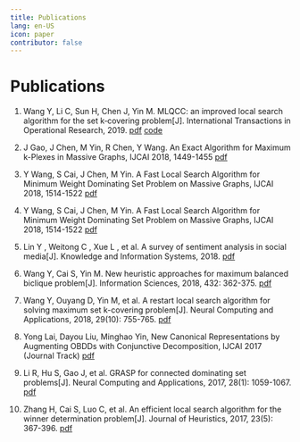 ```yaml
---
title: Publications
lang: en-US
icon: paper
contributor: false
---
```


# Publications

1. Wang Y, Li C, Sun H, Chen J, Yin M. MLQCC: an improved local search algorithm for the set k‐covering problem[J]. International Transactions in Operational Research, 2019. [pdf]() [code]()

2. J Gao, J Chen, M Yin, R Chen, Y Wang. An Exact Algorithm for Maximum k-Plexes in Massive Graphs, IJCAI 2018, 1449-1455 [pdf]()

3. Y Wang, S Cai, J Chen, M Yin. A Fast Local Search Algorithm for Minimum Weight Dominating Set Problem on Massive Graphs, IJCAI 2018, 1514-1522 [pdf]()

4. Y Wang, S Cai, J Chen, M Yin. A Fast Local Search Algorithm for Minimum Weight Dominating Set Problem on Massive Graphs, IJCAI 2018, 1514-1522 [pdf]()

5. Lin Y , Weitong C , Xue L , et al. A survey of sentiment analysis in social media[J]. Knowledge and Information Systems, 2018. [pdf]()

6. Wang Y, Cai S, Yin M. New heuristic approaches for maximum balanced biclique problem[J]. Information Sciences, 2018, 432: 362-375. [pdf]()

7. Wang Y, Ouyang D, Yin M, et al. A restart local search algorithm for solving maximum set k-covering problem[J]. Neural Computing and Applications, 2018, 29(10): 755-765. [pdf]()

8. Yong Lai, Dayou Liu, Minghao Yin, New Canonical Representations by Augmenting OBDDs with Conjunctive Decomposition, IJCAI 2017 (Journal Track) [pdf]()

9. Li R, Hu S, Gao J, et al. GRASP for connected dominating set problems[J]. Neural Computing and Applications, 2017, 28(1): 1059-1067. [pdf]()

10. Zhang H, Cai S, Luo C, et al. An efficient local search algorithm for the winner determination problem[J]. Journal of Heuristics, 2017, 23(5): 367-396. [pdf]()
